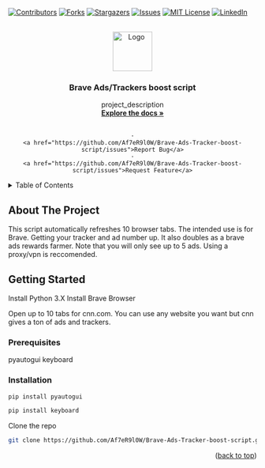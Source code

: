 <div id="top"></div>
<!--
*** Thanks for checking out the Best-README-Template. If you have a suggestion
*** that would make this better, please fork the repo and create a pull request
*** or simply open an issue with the tag "enhancement".
*** Don't forget to give the project a star!
*** Thanks again! Now go create something AMAZING! :D
-->



<!-- PROJECT SHIELDS -->
<!--
*** I'm using markdown "reference style" links for readability.
*** Reference links are enclosed in brackets [ ] instead of parentheses ( ).
*** See the bottom of this document for the declaration of the reference variables
*** for contributors-url, forks-url, etc. This is an optional, concise syntax you may use.
*** https://www.markdownguide.org/basic-syntax/#reference-style-links
-->
[![Contributors][contributors-shield]][contributors-url]
[![Forks][forks-shield]][forks-url]
[![Stargazers][stars-shield]][stars-url]
[![Issues][issues-shield]][issues-url]
[![MIT License][license-shield]][license-url]
[![LinkedIn][linkedin-shield]][linkedin-url]



<!-- PROJECT LOGO -->
<br />
<div align="center">
  <a href="https://github.com/Af7eR9l0W/Brave-Ads-Tracker-boost-script">
    <img src="images/logo.png" alt="Logo" width="80" height="80">
  </a>

<h3 align="center">Brave Ads/Trackers boost script</h3>

  <p align="center">
    project_description
    <br />
    <a href="https://github.com/Af7eR9l0W/Brave-Ads-Tracker-boost-script"><strong>Explore the docs »</strong></a>
    <br />
    <br />
   
    ·
    <a href="https://github.com/Af7eR9l0W/Brave-Ads-Tracker-boost-script/issues">Report Bug</a>
    ·
    <a href="https://github.com/Af7eR9l0W/Brave-Ads-Tracker-boost-script/issues">Request Feature</a>
  </p>
</div>



<!-- TABLE OF CONTENTS -->
<details>
  <summary>Table of Contents</summary>
  <ol>
    <li>
      <a href="#about-the-project">About The Project</a>
      <ul>
        <li><a href="#built-with">Built With</a></li>
      </ul>
    </li>
    <li>
      <a href="#getting-started">Getting Started</a>
      <ul>
        <li><a href="#prerequisites">Prerequisites</a></li>
        <li><a href="#installation">Installation</a></li>
      </ul>
    </li>
   
  </ol>
</details>



<!-- ABOUT THE PROJECT -->
## About The Project

This script automatically refreshes 10 browser tabs. The intended
use is for Brave. Getting your tracker and ad number up. It also doubles
as a brave ads rewards farmer. Note that you will only see up to 5 ads. Using a proxy/vpn is reccomended.







<!-- GETTING STARTED -->
## Getting Started
Install Python 3.X
Install Brave Browser

Open up to 10 tabs for cnn.com. You can use any website you want
but cnn gives a ton of ads and trackers.

### Prerequisites

pyautogui
keyboard
### Installation

```sh
pip install pyautogui
```
```sh
pip install keyboard
```
Clone the repo
   ```sh
   git clone https://github.com/Af7eR9l0W/Brave-Ads-Tracker-boost-script.git
   ```


<p align="right">(<a href="#top">back to top</a>)</p>





















<!-- MARKDOWN LINKS & IMAGES -->
<!-- https://www.markdownguide.org/basic-syntax/#reference-style-links -->
[contributors-shield]: https://img.shields.io/github/contributors/Af7eR9l0W/Brave-Ads-Tracker-boost-script.svg?style=for-the-badge
[contributors-url]: https://github.com/Af7eR9l0W/Brave-Ads-Tracker-boost-script/graphs/contributors
[forks-shield]: https://img.shields.io/github/forks/Af7eR9l0W/Brave-Ads-Tracker-boost-script.svg?style=for-the-badge
[forks-url]: https://github.com/Af7eR9l0W/Brave-Ads-Tracker-boost-script/network/members
[stars-shield]: https://img.shields.io/github/stars/Af7eR9l0W/Brave-Ads-Tracker-boost-script.svg?style=for-the-badge
[stars-url]: https://github.com/Af7eR9l0W/Brave-Ads-Tracker-boost-script/stargazers
[issues-shield]: https://img.shields.io/github/issues/Af7eR9l0W/Brave-Ads-Tracker-boost-script.svg?style=for-the-badge
[issues-url]: https://github.com/Af7eR9l0W/Brave-Ads-Tracker-boost-script/issues
[license-shield]: https://img.shields.io/github/license/Af7eR9l0W/Brave-Ads-Tracker-boost-script.svg?style=for-the-badge
[license-url]: https://github.com/Af7eR9l0W/Brave-Ads-Tracker-boost-script/blob/master/LICENSE.txt
[linkedin-shield]: https://img.shields.io/badge/-LinkedIn-black.svg?style=for-the-badge&logo=linkedin&colorB=555
[linkedin-url]: https://linkedin.com/in/linkedin_username
[product-screenshot]: images/screenshot.png
